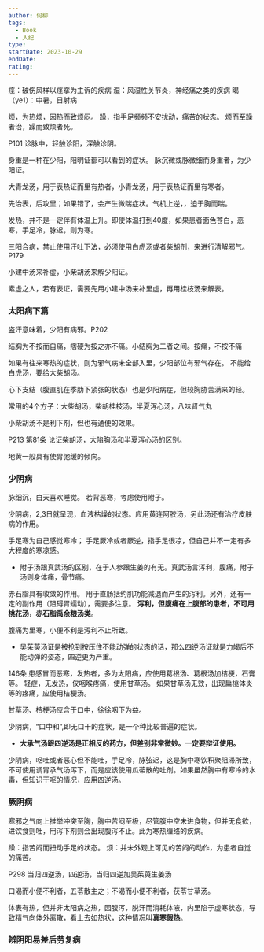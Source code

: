 ```yaml
---
author: 何柳
tags:
  - Book
  - 人纪
type: 
startDate: 2023-10-29
endDate: 
rating:
---
```


痉：破伤风样以痉挛为主诉的疾病
湿：风湿性关节炎，神经痛之类的疾病
暍（ye1）：中暑，日射病

烦，为热烦，因热而致烦闷。
躁，指手足频频不安扰动，痛苦的状态。
烦而至躁者治，躁而致烦者死。


P101 
诊脉中，轻触诊阳，深触诊阴。


身重是一种在少阳，阳明证都可以看到的症状。
脉沉微或脉微细而身重者，为少阳证。


大青龙汤，用于表热证而里有热者，小青龙汤，用于表热证而里有寒者。

先治表，后攻里；如果错了，会产生微喘症状。气机上逆，，迫于胸而喘。

发热，并不是一定伴有体温上升。即使体温打到40度，如果患者面色苍白，恶寒，手足冷，脉迟，则为寒。

三阳合病，禁止使用汗吐下法，必须使用白虎汤或者柴胡剂，来进行清解邪气。P179

小建中汤来补虚，小柴胡汤来解少阳证。

素虚之人，若有表证，需要先用小建中汤来补里虚，再用桂枝汤来解表。

### 太阳病下篇

盗汗意味着，少阳有病邪。P202

结胸为不按而自痛，痞硬为按之亦不痛。小结胸为二者之间。按痛，不按不痛

如果有往来寒热的症状，则为邪气病未全部入里，少阳部位有邪气存在。 不能给白虎汤，要给大柴胡汤。


心下支结（腹直肌在季肋下紧张的状态）也是少阳病症，但较胸胁苦满来的轻。

常用的4个方子：大柴胡汤，柴胡桂枝汤，半夏泻心汤，八味肾气丸

小柴胡汤不是利下剂，但也有通便的效果。

P213 第81条 论证柴胡汤，大陷胸汤和半夏泻心汤的区别。

地黄一般具有使胃弛缓的倾向。



### 少阴病

脉细沉，白天喜欢睡觉。
若背恶寒，考虑使用附子。

少阴病，2,3日就呈现，血液枯燥的状态。应用黄连阿胶汤，另此汤还有治疗皮肤病的作用。


手足寒为自己感觉寒冷；
手足厥冷或者厥逆，指手足很凉，但自己并不一定有多大程度的寒凉感。



* 附子汤跟真武汤的区别，在于人参跟生姜的有无。真武汤言泻利，腹痛，附子汤则身体痛，骨节痛。 

赤石脂具有收敛的作用。 用于直肠括约肌功能减退而产生的泻利。另外，还有一定的副作用（阻碍胃蠕动），需要多注意。
**泻利，但腹痛在上腹部的患者，不可用桃花汤，赤石脂禹余粮汤类**。

腹痛为里寒，小便不利是泻利不止所致。

- 吴茱萸汤证是被抢到按压住不能动弹的状态的话，那么四逆汤证就是力竭后不能动弹的姿态，四逆更为严重。



146条
患感冒而恶寒，发热者，多为太阳病，应使用葛根汤、葛根汤加桔梗，石膏等。
轻症，无发热，仅咽喉疼痛，使用甘草汤。
如果甘草汤无效，出现扁桃体炎等的疼痛，应使用桔梗汤。

甘草汤、桔梗汤应含于口中，徐徐咽下为益。

少阴病，“口中和”,即无口干的症状，是一个种比较普遍的症状。

- **大承气汤跟四逆汤是正相反的药方，但差别非常微妙。一定要辩证使用。**

少阴病，呕吐或者恶心但不能吐，手足冷，脉弦迟，这是胸中寒饮积聚阻滞所致，不可使用调胃承气汤泻下，而是应该使用瓜蒂散的吐剂。如果虽然胸中有寒冷的水毒，但知识干呕的情况，应用四逆汤。


### 厥阴病


寒邪之气向上推举冲突至胸，胸中苦闷至极，尽管腹中空未进食物，但并无食欲，进饮食则吐，用泻下剂则会出现腹泻不止。此为寒热缠络的疾病。


躁：指苦闷而扭动手足的状态。
烦：并未外观上可见的苦闷的动作，为患者自觉的痛苦。


P298 当归四逆汤，四逆汤，当归四逆加吴茱萸生姜汤

口渴而小便不利者，五苓散主之；不渴而小便不利者，茯苓甘草汤。

体表有热，但并非太阳病之热，因腹泻，脱汗而消耗体液，内里陷于虚寒状态，导致精气向体外离散，看上去如热状，这种情况叫**真寒假热**。



### 辨阴阳易差后劳复病
















